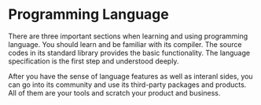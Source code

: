 # Programming Language

There are three important sections when learning and using programming language. You should learn and be familiar with its compiler. The source codes in its standard library provides the basic functionality. The language specification is the first step and understood deeply. 

After you have the sense of language features as well as interanl sides, you can go into its community and use its third-party packages and products. All of them are your tools and scratch your product and business.
